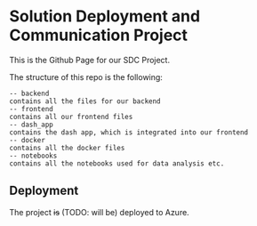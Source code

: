 # Solution Deployment and Communication Project

This is the Github Page for our SDC Project.

The structure of this repo is the following:
````
-- backend
contains all the files for our backend
-- frontend
contains all our frontend files
-- dash_app
contains the dash app, which is integrated into our frontend
-- docker
contains all the docker files
-- notebooks
contains all the notebooks used for data analysis etc. 
````

## Deployment
The project ~~is~~ (TODO: will be) deployed to Azure.


